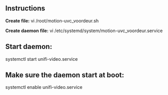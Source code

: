 ## Instructions

**Create file:**
vi /root/motion-uvc_voordeur.sh

**Create daemon file:**
vi /etc/systemd/system/motion-uvc_voordeur.service

## Start daemon:
systemctl start unifi-video.service

## Make sure the daemon start at boot:
systemctl enable unifi-video.service
